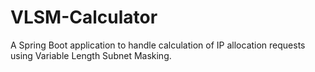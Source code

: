 # VLSM-Calculator
A Spring Boot application to handle calculation of IP allocation requests using Variable Length Subnet Masking.
